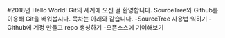 #2018년 Hello World!
Git의 세계에 오신 걸 환영합니다.
SourceTree와 Github를 이용해 Git을 배워봅시다.
목차는 아래와 같습니다.
-SourceTree 사용법 익히기
-Github에 계정 만들고 repo 생성하기
-오픈소스에 기여해보기

